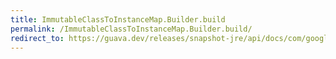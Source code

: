 ```yaml
---
title: ImmutableClassToInstanceMap.Builder.build
permalink: /ImmutableClassToInstanceMap.Builder.build/
redirect_to: https://guava.dev/releases/snapshot-jre/api/docs/com/google/common/collect/ImmutableClassToInstanceMap.Builder.html#build--
---
```

